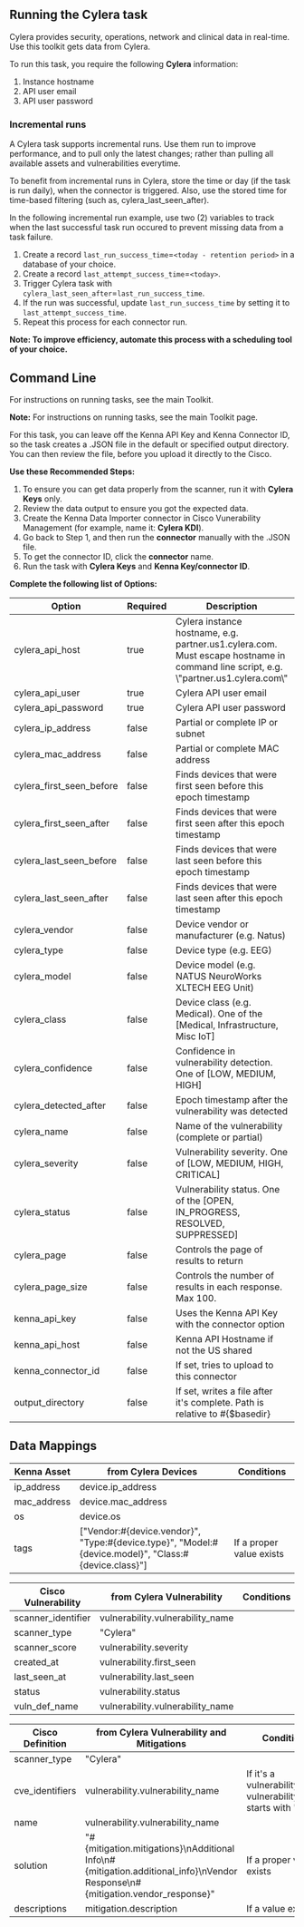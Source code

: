 ## Running the Cylera task

Cylera provides security, operations, network and clinical data in real-time. Use this toolkit gets data from Cylera.

To run this task, you require the following **Cylera** information:

1. Instance hostname
2. API user email
3. API user password

### Incremental runs
A Cylera task supports incremental runs. Use them run to improve performance, and to pull only the latest changes; rather than pulling all available assets and vulnerabilities everytime.

To benefit from incremental runs in Cylera, store the time or day (if the task is run daily), when the connector is triggered. Also, use the stored time for time-based filtering (such as, cylera_last_seen_after).

In the following incremental run example, use two (2) variables to track when the last successful task run occured to prevent missing data from a task failure.

1. Create a record `last_run_success_time`=`<today - retention period>` in a database of your choice.
2. Create a record `last_attempt_success_time`=`<today>`.
3. Trigger Cylera task with `cylera_last_seen_after`=`last_run_success_time`.
4. If the run was successful, update `last_run_success_time` by setting it to `last_attempt_success_time`.
5. Repeat this process for each connector run.

**Note: To improve efficiency, automate this process with a scheduling tool of your choice.**

## Command Line

For instructions on running tasks, see the main Toolkit. 

**Note:** For instructions on running tasks, see the main Toolkit page.

For this task, you can leave off the Kenna API Key and Kenna Connector ID, so the task creates a .JSON file in the default or specified output directory. You can then review the file, before you upload it directly to the Cisco.

**Use these Recommended Steps:**

1. To ensure you can get data properly from the scanner, run it with **Cylera Keys** only. 
2. Review the data output to ensure you got the expected data.
3. Create the Kenna Data Importer connector in Cisco Vunerability Management  (for example, name it: **Cylera KDI**).
4. Go back to Step 1, and then run the **connector** manually with the .JSON file. 
5. To get the connector ID, click the **connector** name. 
6. Run the task with **Cylera Keys** and **Kenna Key/connector ID**.

**Complete the following list of Options:**

| Option | Required | Description | default |
| --- | --- | --- | --- |
| cylera_api_host | true | Cylera instance hostname, e.g. partner.us1.cylera.com. Must escape hostname in command line script, e.g. \\"partner.us1.cylera.com\\" | n/a |
| cylera_api_user | true | Cylera API user email | n/a |
| cylera_api_password | true | Cylera API user password | n/a |
| cylera_ip_address | false | Partial or complete IP or subnet | n/a |
| cylera_mac_address | false | Partial or complete MAC address | n/a |
| cylera_first_seen_before | false | Finds devices that were first seen before this epoch timestamp | n/a |
| cylera_first_seen_after | false | Finds devices that were first seen after this epoch timestamp | n/a |
| cylera_last_seen_before | false | Finds devices that were last seen before this epoch timestamp | n/a |
| cylera_last_seen_after | false | Finds devices that were last seen after this epoch timestamp | n/a |
| cylera_vendor | false | Device vendor or manufacturer (e.g. Natus) | n/a |
| cylera_type | false | Device type (e.g. EEG) | n/a |
| cylera_model | false | Device model (e.g. NATUS NeuroWorks XLTECH EEG Unit) | n/a |
| cylera_class | false | Device class (e.g. Medical). One of the [Medical, Infrastructure, Misc IoT] | n/a |
| cylera_confidence | false | Confidence in vulnerability detection. One of [LOW, MEDIUM, HIGH] | n/a |
| cylera_detected_after | false | Epoch timestamp after the vulnerability was detected | n/a |
| cylera_name | false | Name of the vulnerability (complete or partial) | n/a |
| cylera_severity | false | Vulnerability severity. One of [LOW, MEDIUM, HIGH, CRITICAL] | n/a |
| cylera_status | false | Vulnerability status. One of the [OPEN, IN_PROGRESS, RESOLVED, SUPPRESSED] | n/a |
| cylera_page | false | Controls the page of results to return | 0 |
| cylera_page_size | false | Controls the number of results in each response. Max 100. | 100 |
| kenna_api_key | false | Uses the Kenna API Key with the connector option | n/a |
| kenna_api_host | false | Kenna API Hostname if not the US shared | api.kennasecurity.com |
| kenna_connector_id | false | If set, tries to upload to this connector | n/a |
| output_directory | false | If set, writes a file after it's complete. Path is relative to #{$basedir} | Output/Cylera |

## Data Mappings

| Kenna Asset | from Cylera Devices | Conditions |
| --- | --- | --- |
| ip_address | device.ip_address | |
| mac_address | device.mac_address | |
| os | device.os | |
| tags | ["Vendor:#{device.vendor}", "Type:#{device.type}", "Model:#{device.model}", "Class:#{device.class}"] | If a proper value exists |

| Cisco Vulnerability | from Cylera Vulnerability | Conditions |
| --- | --- | --- |
| scanner_identifier | vulnerability.vulnerability_name | |
| scanner_type | "Cylera" | |
| scanner_score | vulnerability.severity | |
| created_at | vulnerability.first_seen | |
| last_seen_at | vulnerability.last_seen | |
| status | vulnerability.status | |
| vuln_def_name | vulnerability.vulnerability_name | |

| Cisco Definition | from Cylera Vulnerability and Mitigations | Conditions |
| --- | --- | --- |
| scanner_type | "Cylera" | |
| cve_identifiers | vulnerability.vulnerability_name | If it's a vulnerability, the vulnerability_name starts with "CVE" |
| name | vulnerability.vulnerability_name | |
| solution | "#{mitigation.mitigations}\nAdditional Info\n#{mitigation.additional_info}\nVendor Response\n#{mitigation.vendor_response}" | If a proper value exists |
| descriptions | mitigation.description | If a value exists |
